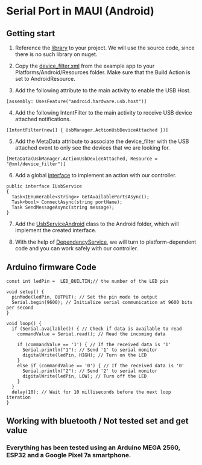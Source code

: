 #  Serial Port in MAUI (Android)

## Getting start

1. Reference the [library](https://github.com/anotherlab/UsbSerialForAndroid?tab=readme-ov-file) to your project. We will use the source code, since there is no such library on nuget.
   
2. Copy the [device_filter.xml](https://github.com/anotherlab/UsbSerialForAndroid/blob/main/UsbSerialExampleApp/Resources/xml/device_filter.xml) from the example app to your Platforms/Android/Resources folder. Make sure that the Build Action is set to AndroidResource.

3. Add the following attribute to the main activity to enable the USB Host.

```
[assembly: UsesFeature("android.hardware.usb.host")]
```

4. Add the following IntentFilter to the main activity to receive USB device attached notifications.

```
[IntentFilter(new[] { UsbManager.ActionUsbDeviceAttached })]
```

5. Add the MetaData attribute to associate the device_filter with the USB attached event to only see the devices that we are looking for.

```
[MetaData(UsbManager.ActionUsbDeviceAttached, Resource = "@xml/device_filter")]
```

6. Add a global [interface](https://github.com/c3n9/SerialPortTestInAndroid/blob/master/SerialPortTest/IUsbService.cs) to implement an action with our controller.

```
public interface IUsbService
{
  Task<IEnumerable<string>> GetAvailablePortsAsync();
  Task<bool> ConnectAsync(string portName);
  Task SendMessageAsync(string message);
}
```

7. Add the [UsbServiceAndroid](https://github.com/c3n9/SerialPort-in-MAUI/blob/master/SerialPortTest/Platforms/Android/UsbServiceAndroid.cs) class to the Android folder, which will implement the created interface.
   
8. With the help of [DependencyService](https://github.com/c3n9/SerialPortTestInAndroid/blob/master/SerialPortTest/MainPage.xaml.cs), we will turn to platform-dependent code and you can work safely with our controller.


## Arduino firmware Code

```
const int ledPin =  LED_BUILTIN;// the number of the LED pin

void setup() {
  pinMode(ledPin, OUTPUT); // Set the pin mode to output
  Serial.begin(9600); // Initialize serial communication at 9600 bits per second
}

void loop() {
  if (Serial.available()) { // Check if data is available to read
    commandValue = Serial.read(); // Read the incoming data

    if (commandValue == '1') { // If the received data is '1'
      Serial.println("1"); // Send '1' to serial monitor
      digitalWrite(ledPin, HIGH); // Turn on the LED
    }
    else if (commandValue == '0') { // If the received data is '0'
      Serial.println("2"); // Send '2' to serial monitor
      digitalWrite(ledPin, LOW); // Turn off the LED
    }
  }
  delay(10); // Wait for 10 milliseconds before the next loop iteration
}
```

## Working with bluetooth / Not tested set and get value

### Everything has been tested using an Arduino MEGA 2560, ESP32 and a Google Pixel 7a smartphone.
